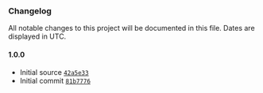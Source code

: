 ### Changelog

All notable changes to this project will be documented in this file. Dates are displayed in UTC.

#### 1.0.0

- Initial source [`42a5e33`](https://github.com/isotoma/mysql-user-and-database-cdk/commit/42a5e3362f6b1d7f401e9cf5192385f6488d0a53)
- Initial commit [`81b7776`](https://github.com/isotoma/mysql-user-and-database-cdk/commit/81b7776f85e358102d58bb161efc4841ac8eca9f)
